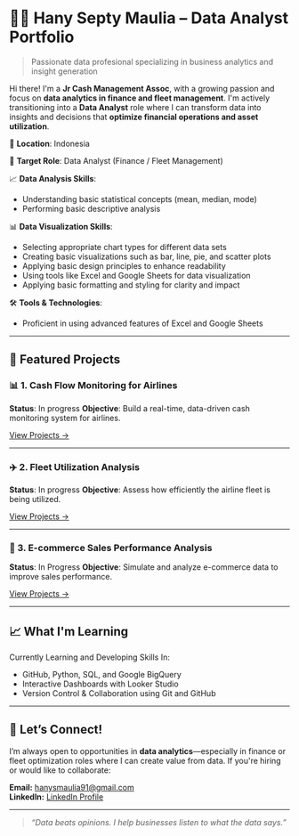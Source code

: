# 👩‍💻 Hany Septy Maulia – Data Analyst Portfolio

> Passionate data profesional specializing in business analytics and insight generation

Hi there! I'm a **Jr Cash Management Assoc**, with a growing passion and focus on **data analytics in finance and fleet management**. 
I'm actively transitioning into a **Data Analyst** role where I can transform data into insights and decisions that **optimize financial operations and asset utilization**.

📍 **Location**: Indonesia 

🎯 **Target Role**: Data Analyst (Finance / Fleet Management) 

📈 **Data Analysis Skills**:
   - Understanding basic statistical concepts (mean, median, mode)
   - Performing basic descriptive analysis

📊 **Data Visualization Skills**:
   - Selecting appropriate chart types for different data sets
   - Creating basic visualizations such as bar, line, pie, and scatter plots
   - Applying basic design principles to enhance readability
   - Using tools like Excel and Google Sheets for data visualization
   - Applying basic formatting and styling for clarity and impact

🛠️ **Tools & Technologies**:
   - Proficient in using advanced features of Excel and Google Sheets

---

## 🚀 Featured Projects

### 📊 1. Cash Flow Monitoring for Airlines
**Status**: In progress
**Objective**: Build a real-time, data-driven cash monitoring system for airlines.  

[View Projects →](/projects/Cash-Flow-Monitoring-for-Airlines)

---

### ✈️ 2. Fleet Utilization Analysis
**Status**: In progress 
**Objective**: Assess how efficiently the airline fleet is being utilized.  

[View Projects →](/projects/Fleet-Utilization-Analysis)

---

### 🛒 3. E-commerce Sales Performance Analysis
**Status**: In Progress
**Objective**: Simulate and analyze e-commerce data to improve sales performance.  

[View Projects →](/projects/Ecommerce-Sales-Performance-Analysis)

---

## 📈 What I'm Learning

Currently Learning and Developing Skills In:

- GitHub, Python, SQL, and Google BigQuery
- Interactive Dashboards with Looker Studio
- Version Control & Collaboration using Git and GitHub

---

## 🤝 Let’s Connect!

I’m always open to opportunities in **data analytics**—especially in finance or fleet optimization roles where I can create value from data. If you're hiring or would like to collaborate:

**Email:** hanysmaulia91@gmail.com  
**LinkedIn:** [LinkedIn Profile](https://linkedin.com/in/hanysmaulia)

---

> *“Data beats opinions. I help businesses listen to what the data says.”*

